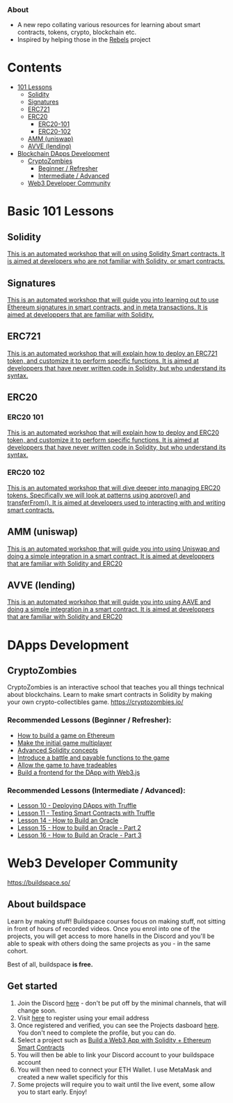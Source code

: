 ### About

- A new repo collating various resources for learning about smart contracts, tokens, crypto, blockchain etc.
- Inspired by helping those in the [Rebels](https://rebels.art/) project

# Contents
- [101 Lessons](#basic-101-lessons)
  - [Solidity](#solidity)
  - [Signatures](#signatures)
  - [ERC721](#erc721)
  - [ERC20](#erc20)
    - [ERC20-101](#erc20-101)
    - [ERC20-102](#erc20-102)
  - [AMM (uniswap)](#amm-uniswap)
  - [AVVE (lending)](#avve-lending)
- [Blockchain DApps Development](#dapps-development)
  - [CryptoZombies](#cryptozombies) 
    - [Beginner / Refresher](#recommended-lessons-beginner--refresher) 
    - [Intermediate / Advanced](#recommended-lessons-intermediate--advanced)
  - [Web3 Developer Community](#buildspace)

# Basic 101 Lessons

## Solidity
[This is an automated workshop that will on using Solidity Smart contracts. It is aimed at developers who are not familiar with Solidity, or smart contracts.](https://github.com/l-henri/solidity-101)

## Signatures
[This is an automated workshop that will guide you into learning out to use Ethereum signatures in smart contracts, and in meta transactions. It is aimed at developpers that are familiar with Solidity.](https://github.com/l-henri/signatures-101)

## ERC721
[This is an automated workshop that will explain how to deploy an ERC721 token, and customize it to perform specific functions. It is aimed at developpers that have never written code in Solidity, but who understand its syntax.](https://github.com/l-henri/erc721-101)

## ERC20
### ERC20 101
[This is an automated workshop that will explain how to deploy and ERC20 token, and customize it to perform specific functions. It is aimed at developpers that have never written code in Solidity, but who understand its syntax.](https://github.com/l-henri/erc20-101)

### ERC20 102
[This is an automated workshop that will dive deeper into managing ERC20 tokens. Specifically we will look at patterns using approve() and transferFrom(). It is aimed at developers used to interacting with and writing smart contracts.](https://github.com/l-henri/erc20-102)

## AMM (uniswap)
[This is an automated workshop that will guide you into using Uniswap and doing a simple integration in a smart contract. It is aimed at developpers that are familiar with Solidity and ERC20](https://github.com/l-henri/amm-101)

## AVVE (lending)
[This is an automated workshop that will guide you into using AAVE and doing a simple integration in a smart contract. It is aimed at developpers that are familiar with Solidity and ERC20](https://github.com/l-henri/lending-101)

# DApps Development

## CryptoZombies
CryptoZombies is an interactive school that teaches you all things technical about blockchains. Learn to make smart contracts in Solidity by making your own crypto-collectibles game.
https://cryptozombies.io/

### Recommended Lessons (Beginner / Refresher):
- [How to build a game on Ethereum](https://cryptozombies.io/en/lesson/1)
- [Make the initial game multiplayer](https://cryptozombies.io/en/lesson/2)
- [Advanced Solidity concepts](https://cryptozombies.io/en/lesson/3)
- [Introduce a battle and payable functions to the game](https://cryptozombies.io/en/lesson/4)
- [Allow the game to have tradeables](https://cryptozombies.io/en/lesson/5)
- [Build a frontend for the DApp with Web3.js](https://cryptozombies.io/en/lesson/6)

### Recommended Lessons (Intermediate / Advanced):
- [Lesson 10 - Deploying DApps with Truffle](https://cryptozombies.io/en/lesson/10)
- [Lesson 11 - Testing Smart Contracts with Truffle](https://cryptozombies.io/en/lesson/11)
- [Lesson 14 - How to Build an Oracle](https://cryptozombies.io/en/lesson/14)
- [Lesson 15 - How to build an Oracle - Part 2](https://cryptozombies.io/en/lesson/15)
- [Lesson 16 - How to Build an Oracle - Part 3](https://cryptozombies.io/en/lesson/16)

# Web3 Developer Community
https://buildspace.so/
## About buildspace
Learn by making stuff! Buildspace courses focus on making stuff, not sitting in front of hours of recorded videos. Once you enrol into one of the projects, you will get access to more hanells in the Discord and you'll be able to speak with others doing the same projects as you - in the same cohort. 

Best of all, buildspace **is free.**

## Get started
1) Join the Discord [here](https://discord.gg/Au4JGH32yE) - don't be put off by the minimal channels, that will change soon.
2) Visit [here](https://app.buildspace.so/) to register using your email address
3) Once registered and verified, you can see the Projects dasboard [here](https://app.buildspace.so/home). You don't need to complete the profile, but you can do.
4) Select a project such as [Build a Web3 App with Solidity + Ethereum Smart Contracts](https://app.buildspace.so/projects/CO02cf0f1c-f996-4f50-9669-cf945ca3fb0b)
5) You will then be able to link your Discord account to your buildspace account
6) You will then need to connect your ETH Wallet. I use MetaMask and created a new wallet specificly for this
7) Some projects will require you to wait until the live event, some allow you to start early. Enjoy!


